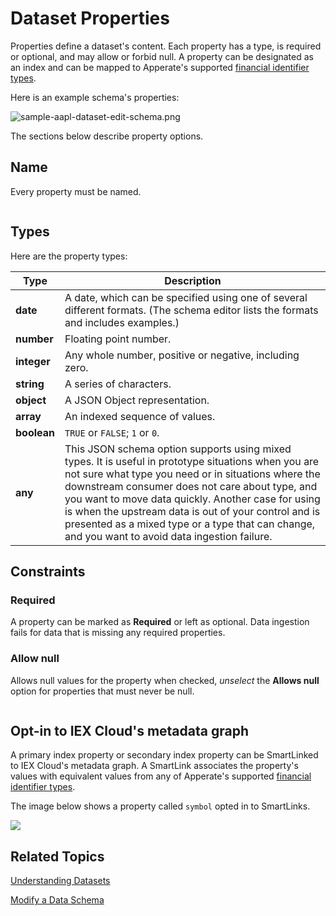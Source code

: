 # Dataset Properties

Properties define a dataset's content. Each property has a type, is required or optional, and may allow or forbid null. A property can be designated as an index and can be mapped to Apperate's supported [financial identifier types](../reference/financial-identifiers.md).

Here is an example schema's properties:

![sample-aapl-dataset-edit-schema.png](./dataset-properties/sample-aapl-dataset-edit-schema.png)

The sections below describe property options.

## Name

Every property must be named.

``` {important} The  \_system prefix (case-insensitive) is reserved for Apperate system tables and columns. You must not prefix property names and dataset IDs with  \_system.
```

## Types

Here are the property types:

| Type | Description |
| ---- | ----------- |
| **date** | A date, which can be specified using one of several different formats. (The schema editor lists the formats and includes examples.) |
| **number** | Floating point number. |
| **integer** | Any whole number, positive or negative, including zero. |
| **string** | A series of characters. |
| **object** | A JSON Object representation. |
| **array** | An indexed sequence of values. |
| **boolean** | `TRUE` or `FALSE`; `1` or `0`. |
| **any** | This JSON schema option supports using mixed types. It is useful in prototype situations when you are not sure what type you need or in situations where the downstream consumer does not care about type, and you want to move data quickly. Another case for using is when the upstream data is out of your control and is presented as a mixed type or a type that can change, and you want to avoid data ingestion failure. |

## Constraints

### Required

A property can be marked as **Required** or left as optional. Data ingestion fails for data that is missing any required properties.

### Allow null

Allows null values for the property when checked, *unselect* the **Allows null** option for properties that must never be null.

``` {note} For CSV files, an empty field is interpreted as an empty string; it is never interpreted as null.
```

## Opt-in to IEX Cloud's metadata graph

A primary index property or secondary index property can be SmartLinked to IEX Cloud's metadata graph. A SmartLink associates the property's values with equivalent values from any of Apperate's supported [financial identifier types](../reference/financial-identifiers.md).

The image below shows a property called `symbol` opted in to SmartLinks.

![](../managing-your-data/understanding-datasets/smartlinked-property.png)

## Related Topics

[Understanding Datasets](../managing-your-data/understanding-datasets.md)

[Modify a Data Schema](../managing-your-data/updating-a-dataset-schema.md)